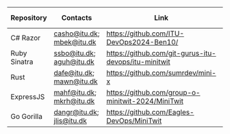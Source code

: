 | Repository | Contacts | Link | Contacted | Responed With | Team Responsible | Names |
|------------|----------|-------|---------| --------------- | ---------- | ---------- |
| C# Razor | casho@itu.dk; mbek@itu.dk | https://github.com/ITU-DevOps2024-Ben10/ | No |  | Simon |
| Ruby Sinatra  | ssbo@itu.dk; aguh@itu.dk | https://github.com/git-gurus-itu-devops/itu-minitwit | No  |  | Eduardo |
| Rust | dafe@itu.dk; mawn@itu.dk | https://github.com/sumrdev/mini-x | No |  | Eduardo |
| ExpressJS | mahf@itu.dk; mkrh@itu.dk | https://github.com/group-o-minitwit-2024/MiniTwit | Yes |  | Gustav | Marius, Mads |
| Go Gorilla | dangr@itu.dk; jlis@itu.dk | https://github.com/Eagles-DevOps/MiniTwit | Yes |  | Gustav | Daniel, Jan | 
